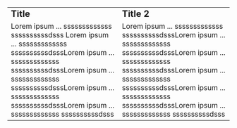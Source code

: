 
<table border="0">
 <tr>
    <td><b style="font-size:20px">Title</b></td>
    <td><b style="font-size:20px">Title 2</b></td>
 </tr>
 <tr>
    <td>Lorem ipsum ... sssssssssssss ssssssssssdsss Lorem ipsum ... sssssssssssss ssssssssssdsssLorem ipsum ... sssssssssssss ssssssssssdsssLorem ipsum ... sssssssssssss ssssssssssdsssLorem ipsum ... sssssssssssss ssssssssssdsssLorem ipsum ... sssssssssssss ssssssssssdsss</td>
    <td>Lorem ipsum ... sssssssssssss ssssssssssdsssLorem ipsum ... sssssssssssss ssssssssssdsssLorem ipsum ... sssssssssssss ssssssssssdsssLorem ipsum ... sssssssssssss ssssssssssdsssLorem ipsum ... sssssssssssss ssssssssssdsssLorem ipsum ... sssssssssssss ssssssssssdsss</td>
 </tr>
</table>